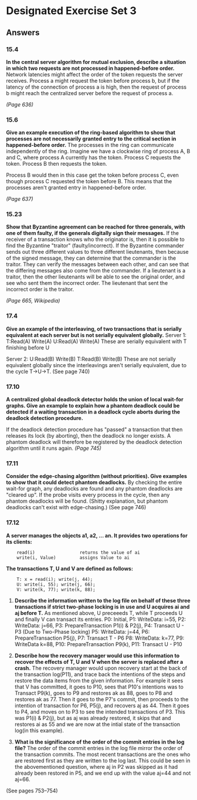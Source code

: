 Designated Exercise Set 3
=========================

Answers
-------------------------

### 15.4 
**In the central server algorithm for mutual exclusion, describe a situation in which two requests are not processed in happened-before order.**
Network latencies might affect the order of the token requests the server receives. 
Process a might request the token before process b, but if the latency of the connection of process a is high, then the request of process b might reach the centralized server before the request of process a.
   
_(Page 636)_


### 15.6 
**Give an example execution of the ring-based algorithm to show that processes are not necessarily granted entry to the critical section in happened-before order.**
The processes in the ring can communicate independently of the ring. 
Imagine we have a clockwise ring of process A, B and C, where process A currently has the token. Process C requests the token. Process B then requests the token.

Process B would then in this case get the token before process C, even though process C requested the token before B. This means that the processes aren't granted entry in happened-before order.
	  
_(Page 637)_


### 15.23 
**Show that Byzantine agreement can be reached for three generals, with one of them faulty, if the generals digitally sign their messages.**
If the receiver of a transaction knows who the originator is, then it is possible to find the Byzantine "traitor" (faulty/incorrect).
If the Byzantine commander sends out three different values to three different lieutenants, then because of the signed message, they can determine that the commander is the traitor. They can verify the messages between each other, and can see that the differing messages also come from the commander. 
If a lieutenant is a traitor, then the other lieutenants will be able to see the original order, and see who sent them the incorrect order. The lieutenant that sent the incorrect order is the traitor. 
 
_(Page 665, Wikipedia)_


### 17.4 
**Give an example of the interleaving, of two transactions that is serially equivalent at each server but is not serially equivalent globally.**
Server 1:
T:Read(A)	Write(A)
U:Read(A)	Write(A)
These are serially equivalent with T finishing before U

Server 2:
U:Read(B)	Write(B)
T:Read(B)	Write(B)
These are not serially equivalent globally since the interleavings aren't serially equivalent, due to the cycle T->U->T.
(See page 740)


### 17.10 
**A centralized global deadlock detector holds the union of local wait-for graphs. Give an example to explain how a phantom deadlock could be detected if a waiting transaction in a deadlock cycle aborts during the deadlock detection procedure.**

If the deadlock detection procedure has "passed" a transaction that then releases its lock (by aborting), then the deadlock no longer exists. 
A phantom deadlock will therefore be registered by the deadlock detection algorithm until it runs again.
_(Page 745)_


### 17.11 
**Consider the edge-chasing algorithm (without priorities). Give examples to show that it could detect phantom deadlocks.**
By checking the entire wait-for graph, any deadlocks are found and any phantom deadlocks are "cleared up". 
If the probe visits every process in the cycle, then any phantom deadlocks will be found. (Shitty explanation, but phantom deadlocks can't exist with edge-chasing.)
(See page 746)


### 17.12 
**A server manages the objects a1, a2, ... an.
It provides two operations for its clients:**

		read(i) 				returns the value of ai		write(i, Value) 		assigns Value to ai
	**The transactions T, U and V are defined as follows:**
		T: x = read(i); write(j, 44); 
		U: write(i, 55); write(j, 66); 
		V: write(k, 77); write(k, 88);1. **Describe the information written to the log file on behalf of these three transactions if strict two-phase locking is in use and U acquires ai and aj before T.** 
As mentioned above, U preceeeds T, while T proceeds U and finally V can transact its entries.
P0: Initial, P1: WriteData: i=55, P2: WriteData: j=66, P3: PrepareTransaction P1(i) & P2(j), P4: Transact U - P3 (Due to Two-Phase locking)
P5: WriteData: j=44, P6: PrepareTransaction P5(j), P7: Transact T - P6
P8: WriteData: k=77, P9: WriteData k=88, P10: PrepareTransaction P9(k), P11: Transact U - P10

2. **Describe how the recovery manager would use this information to recover the effects of T, U and V when the server is replaced after a crash.**
The recovery manager would upon recovery start at the back of the transaction log(P11), and trace back the intentions of the steps and restore the data items from the given information.
For example it sees that V has committed, it goes to P10, sees that P10's intentions was to Transact P9(k), goes to P9 and restores ak as 88, goes to P8 and restores ak as 77.
Then it goes to the P7's commit, then proceeds to the intention of transaction for P6, P5(j), and recovers aj as 44. Then it goes to P4, and moves on to P3 to see the intended transactions of P3.
This was P1(i) & P2(j), but as aj was already restored, it skips that and restores ai as 55 and we are now at the intial state of the transaction log(in this example).

3. **What is the significance of the order of the commit entries in the log file?**
The order of the commit entries in the log file mirror the order of the transaction commits.
The most recent transactions are the ones who are restored first as they are written to the log last.
This could be seen in the abovementioned question, where aj in P2 was skipped as it had already been restored in P5, and we end up with the value aj=44 and not aj=66.

(See pages 753–754)

